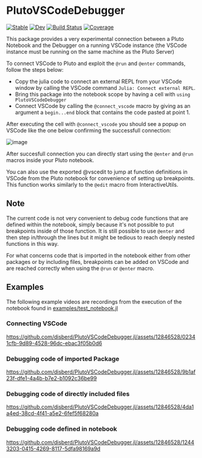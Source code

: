 # PlutoVSCodeDebugger

[![Stable](https://img.shields.io/badge/docs-stable-blue.svg)](https://disberd.github.io/PlutoVSCodeDebugger.jl/)
[![Dev](https://img.shields.io/badge/docs-dev-blue.svg)](https://disberd.github.io/PlutoVSCodeDebugger.jl/dev)
[![Build Status](https://github.com/disberd/PlutoVSCodeDebugger.jl/actions/workflows/CI.yml/badge.svg?branch=main)](https://github.com/disberd/PlutoVSCodeDebugger.jl/actions/workflows/CI.yml?query=branch%3Amain)
[![Coverage](https://codecov.io/gh/disberd/PlutoVSCodeDebugger.jl/branch/main/graph/badge.svg)](https://codecov.io/gh/disberd/PlutoVSCodeDebugger.jl)

This package provides a very experimental connection between a Pluto Notebook
and the Debugger on a running VSCode instance (the VSCode instance must be
running on the same machine as the Pluto Server)

To connect VSCode to Pluto and exploit the `@run` and `@enter` commands, follow the steps below:
- Copy the julia code to connect an external REPL from your VSCode window by calling the VSCode command `Julia: Connect external REPL`.
- Bring this package into the notebook scope by having a cell with `using PlutoVSCodeDebugger`
- Connect VSCode by calling the `@connect_vscode` macro by giving as an argument a `begin...end` block that contains the code pasted at point 1.

After executing the cell with `@connect_vscode` you should see a popup on VSCode like the one below confirming the successfull connection:

![image](https://github.com/disberd/PlutoVSCodeDebugger.jl/assets/12846528/c60af7a2-2eb6-47a7-973f-1074da41be88)

After succesfull connection you can directly start using the `@enter` and
`@run` macros inside your Pluto notebook.

You can also use the exported @vscedit to jump at function definitions
in VSCode from the Pluto notebook for convenience of setting up breakpoints.
This function works similarly to the `@edit` macro from InteractiveUtils.

## Note
The current code is not very convenient to debug code functions that are defined
within the notebook, simply because it's not possible to put breakpoints inside
of those function. It is still possible to use `@enter` and then step in/through
the lines but it might be tedious to reach deeply nested functions in this way.

For what concerns code that is imported in the notebook either from other
packages or by including files, breakpoints can be added on VSCode and are
reached correctly when using the `@run` or `@enter` macro.

## Examples
The following example videos are recordings from the execution of the notebook found in [examples/test_notebook.jl](https://github.com/disberd/PlutoVSCodeDebugger.jl/blob/main/examples/test_notebook.jl)

### Connecting VSCode
https://github.com/disberd/PlutoVSCodeDebugger.jl/assets/12846528/02341cfb-9d89-4528-96dc-ebac3f05b0d6

### Debugging code of imported Package
https://github.com/disberd/PlutoVSCodeDebugger.jl/assets/12846528/9b1af23f-dfe1-4a4b-b7e2-b1092c36be99

### Debugging code of directly included files
https://github.com/disberd/PlutoVSCodeDebugger.jl/assets/12846528/4da1a4ed-38cd-4f41-a5e2-6fef5f68280a

### Debugging code defined in notebook
https://github.com/disberd/PlutoVSCodeDebugger.jl/assets/12846528/12443203-0415-4269-8117-5dfa98169a9d



